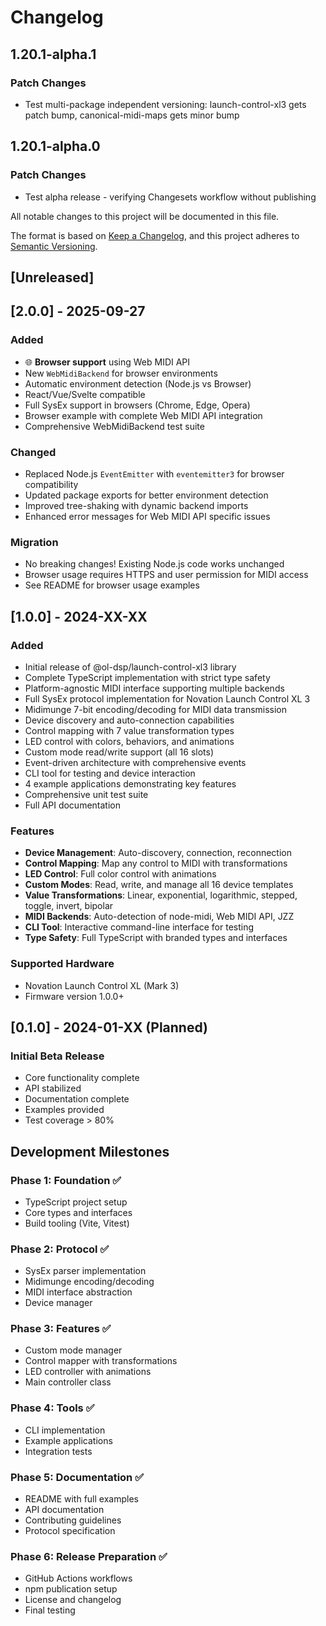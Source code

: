 # Changelog

## 1.20.1-alpha.1

### Patch Changes

- Test multi-package independent versioning: launch-control-xl3 gets patch bump, canonical-midi-maps gets minor bump

## 1.20.1-alpha.0

### Patch Changes

- Test alpha release - verifying Changesets workflow without publishing

All notable changes to this project will be documented in this file.

The format is based on [Keep a Changelog](https://keepachangelog.com/en/1.0.0/),
and this project adheres to [Semantic Versioning](https://semver.org/spec/v2.0.0.html).

## [Unreleased]

## [2.0.0] - 2025-09-27

### Added

- 🌐 **Browser support** using Web MIDI API
- New `WebMidiBackend` for browser environments
- Automatic environment detection (Node.js vs Browser)
- React/Vue/Svelte compatible
- Full SysEx support in browsers (Chrome, Edge, Opera)
- Browser example with complete Web MIDI API integration
- Comprehensive WebMidiBackend test suite

### Changed

- Replaced Node.js `EventEmitter` with `eventemitter3` for browser compatibility
- Updated package exports for better environment detection
- Improved tree-shaking with dynamic backend imports
- Enhanced error messages for Web MIDI API specific issues

### Migration

- No breaking changes! Existing Node.js code works unchanged
- Browser usage requires HTTPS and user permission for MIDI access
- See README for browser usage examples

## [1.0.0] - 2024-XX-XX

### Added

- Initial release of @ol-dsp/launch-control-xl3 library
- Complete TypeScript implementation with strict type safety
- Platform-agnostic MIDI interface supporting multiple backends
- Full SysEx protocol implementation for Novation Launch Control XL 3
- Midimunge 7-bit encoding/decoding for MIDI data transmission
- Device discovery and auto-connection capabilities
- Control mapping with 7 value transformation types
- LED control with colors, behaviors, and animations
- Custom mode read/write support (all 16 slots)
- Event-driven architecture with comprehensive events
- CLI tool for testing and device interaction
- 4 example applications demonstrating key features
- Comprehensive unit test suite
- Full API documentation

### Features

- **Device Management**: Auto-discovery, connection, reconnection
- **Control Mapping**: Map any control to MIDI with transformations
- **LED Control**: Full color control with animations
- **Custom Modes**: Read, write, and manage all 16 device templates
- **Value Transformations**: Linear, exponential, logarithmic, stepped, toggle, invert, bipolar
- **MIDI Backends**: Auto-detection of node-midi, Web MIDI API, JZZ
- **CLI Tool**: Interactive command-line interface for testing
- **Type Safety**: Full TypeScript with branded types and interfaces

### Supported Hardware

- Novation Launch Control XL (Mark 3)
- Firmware version 1.0.0+

## [0.1.0] - 2024-01-XX (Planned)

### Initial Beta Release

- Core functionality complete
- API stabilized
- Documentation complete
- Examples provided
- Test coverage > 80%

## Development Milestones

### Phase 1: Foundation ✅

- TypeScript project setup
- Core types and interfaces
- Build tooling (Vite, Vitest)

### Phase 2: Protocol ✅

- SysEx parser implementation
- Midimunge encoding/decoding
- MIDI interface abstraction
- Device manager

### Phase 3: Features ✅

- Custom mode manager
- Control mapper with transformations
- LED controller with animations
- Main controller class

### Phase 4: Tools ✅

- CLI implementation
- Example applications
- Integration tests

### Phase 5: Documentation ✅

- README with full examples
- API documentation
- Contributing guidelines
- Protocol specification

### Phase 6: Release Preparation ✅

- GitHub Actions workflows
- npm publication setup
- License and changelog
- Final testing
